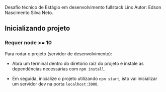 
Desafio técnico de Estágio em desenvolvimento fullstack Linx
Autor: Edson Nascimento Silva Neto.

## Inicializando projeto
### Requer node >= 10
Para rodar o projeto (servidor de desenvolvimento):

- Abra um terminal dentro do diretório raiz do projeto e instale as dependências
necessárias com `npm install`.

- Em seguida, inicialize o projeto utilizando `npm start`, isto vai inicializar um servidor
dev na porta `localhost:3000`.
